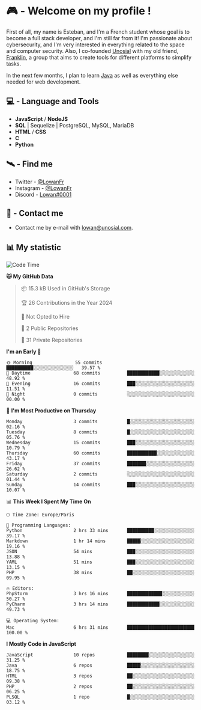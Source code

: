 # 🎮 - Welcome on my profile !
First of all, my name is Esteban, and I'm a French student whose goal is to become a full stack developer, and I'm still far from it!
I'm passionate about cybersecurity, and I'm very interested in everything related to the space and computer security.
Also, I co-founded [Unosial](https://github.com/Unosial) with my old friend, [Franklin](https://github.com/AbaFranklin/), a group that aims to create tools for different platforms to simplify tasks. 

In the next few months, I plan to learn [Java](https://www.java.com/) as well as everything else needed for web development.




## 💻 - Language and Tools
- **JavaScript** / **NodeJS**
- **SQL** | Sequelize | PostgreSQL, MySQL, MariaDB
- **HTML** / **CSS**
- **C**
- **Python**

## 🛰️ - Find me

 - Twitter - [@LowanFr](https://twitter.com/LowanFr/)
 - Instagram - [@LowanFr](https://instagram.com/LowanFr)
 - Discord -  [Lowan#0001](https://unosial.bio/Lowan)
 
## 📡 - Contact me
 - Contact me by e-mail with [lowan@unosial.com](mailto:lowan@unosial.com).

## 📊 My statistic
<!--START_SECTION:waka-->
![Code Time](http://img.shields.io/badge/Code%20Time-748%20hrs%206%20mins-blue)

**🐱 My GitHub Data** 

> 📦 15.3 kB Used in GitHub's Storage 
 > 
> 🏆 26 Contributions in the Year 2024
 > 
> 🚫 Not Opted to Hire
 > 
> 📜 2 Public Repositories 
 > 
> 🔑 31 Private Repositories 
 > 
**I'm an Early 🐤** 

```text
🌞 Morning                55 commits          ██████████░░░░░░░░░░░░░░░   39.57 % 
🌆 Daytime                68 commits          ████████████░░░░░░░░░░░░░   48.92 % 
🌃 Evening                16 commits          ███░░░░░░░░░░░░░░░░░░░░░░   11.51 % 
🌙 Night                  0 commits           ░░░░░░░░░░░░░░░░░░░░░░░░░   00.00 % 
```
📅 **I'm Most Productive on Thursday** 

```text
Monday                   3 commits           █░░░░░░░░░░░░░░░░░░░░░░░░   02.16 % 
Tuesday                  8 commits           █░░░░░░░░░░░░░░░░░░░░░░░░   05.76 % 
Wednesday                15 commits          ███░░░░░░░░░░░░░░░░░░░░░░   10.79 % 
Thursday                 60 commits          ███████████░░░░░░░░░░░░░░   43.17 % 
Friday                   37 commits          ███████░░░░░░░░░░░░░░░░░░   26.62 % 
Saturday                 2 commits           ░░░░░░░░░░░░░░░░░░░░░░░░░   01.44 % 
Sunday                   14 commits          ███░░░░░░░░░░░░░░░░░░░░░░   10.07 % 
```


📊 **This Week I Spent My Time On** 

```text
🕑︎ Time Zone: Europe/Paris

💬 Programming Languages: 
Python                   2 hrs 33 mins       ██████████░░░░░░░░░░░░░░░   39.17 % 
Markdown                 1 hr 14 mins        █████░░░░░░░░░░░░░░░░░░░░   19.16 % 
JSON                     54 mins             ███░░░░░░░░░░░░░░░░░░░░░░   13.88 % 
YAML                     51 mins             ███░░░░░░░░░░░░░░░░░░░░░░   13.15 % 
PHP                      38 mins             ██░░░░░░░░░░░░░░░░░░░░░░░   09.95 % 

🔥 Editors: 
PhpStorm                 3 hrs 16 mins       █████████████░░░░░░░░░░░░   50.27 % 
PyCharm                  3 hrs 14 mins       ████████████░░░░░░░░░░░░░   49.73 % 

💻 Operating System: 
Mac                      6 hrs 31 mins       █████████████████████████   100.00 % 
```

**I Mostly Code in JavaScript** 

```text
JavaScript               10 repos            ████████░░░░░░░░░░░░░░░░░   31.25 % 
Java                     6 repos             █████░░░░░░░░░░░░░░░░░░░░   18.75 % 
HTML                     3 repos             ██░░░░░░░░░░░░░░░░░░░░░░░   09.38 % 
PHP                      2 repos             ██░░░░░░░░░░░░░░░░░░░░░░░   06.25 % 
PLSQL                    1 repo              █░░░░░░░░░░░░░░░░░░░░░░░░   03.12 % 
```




<!--END_SECTION:waka-->
